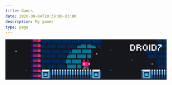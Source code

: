```yaml
---
title: Games
date: 2020-09-04T20:39:00-03:00
description: My games
type: page
---
```


[![DROID7](droid7.gif)](droid7)
